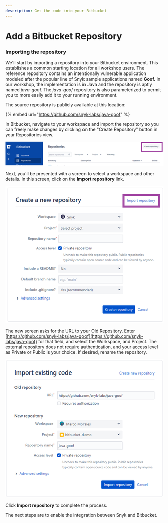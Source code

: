 ```yaml
---
description: Get the code into your Bitbucket
---
```


# Add a Bitbucket Repository

### Importing the repository

We'll start by importing a repository into your Bitbucket environment. This establishes a common starting location for all workshop users. The reference repository contains an intentionally vulnerable application modeled after the popular line of Snyk sample applications named **Goof.** In our workshop, the implementation is in Java and the repository is aptly named _java-goof._ The _java-goof_ repository is also parameterized to permit you to more easily add it to your running environment.

The source repository is publicly available at this location:

{% embed url="https://github.com/snyk-labs/java-goof" %}

In Bitbucket, navigate to your workspace and import the repository so you can freely make changes by clicking on the "Create Repository" button in your Repositories view.

![](<../../../../../../.gitbook/assets/image (93) (1).png>)

Next, you'll be presented with a screen to select a workspace and other details. In this screen, click on the **Import repository** link.

![](<../../../../../../.gitbook/assets/image (91) (1) (1).png>)

The new screen asks for the URL to your Old Repository. Enter [https://github.com/snyk-labs/java-goof](https://github.com/snyk-labs/java-goof) for that field, and select the Workspace, and Project. The external repository does not require authentication, and your access level as Private or Public is your choice. If desired, rename the repository.

![](<../../../../../../.gitbook/assets/image (67) (1).png>)

Click **Import repository** to complete the process.

The next steps are to enable the integration between Snyk and Bitbucket.
